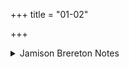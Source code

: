 +++
title = "01-02"

+++

<details><summary>Jamison Brereton Notes</summary>

The two stems varimán- and várīman- appear here in successive verses without clear differentiation in meaning (though they do appear in different grammatical forms, nom. sg. and instr. pl. respectively).
</details>

